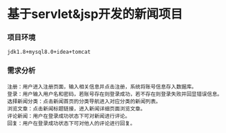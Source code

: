 # 基于servlet&jsp开发的新闻项目
### 项目环境
    jdk1.8+mysql8.0+idea+tomcat
### 需求分析
    注册：用户进入注册页面，输入相关信息并点击注册，系统将账号信息存入数据库。
    登录：用户输入用户名和密码，若账号存在则登录成功，若不存在则登录失败并回显错误信息。
    选择新闻分类：点击新闻首页的分类导航进入对应分类的新闻列表。
    浏览文章：点击新闻标题链接，进入新闻详细页面浏览文章。
    评论新闻：用户在登录成功状态下可对新闻进行评论。
    回复：用户在登录成功状态下可对他人的评论进行回复。
